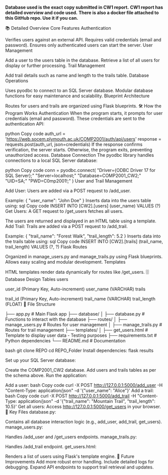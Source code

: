 **Database used is the exact copy submitted in CW1 report.**
**CW1 report has detailed overview and code used.**
**There is also a docker file attached to this GitHub repo. Use it if you can.**

📚 Detailed Overview
Core Features
Authentication

Verifies users against an external API.
Requires valid credentials (email and password).
Ensures only authenticated users can start the server.
User Management

Add a user to the users table in the database.
Retrieve a list of all users for display or further processing.
Trail Management

Add trail details such as name and length to the trails table.
Database Operations

Uses pyodbc to connect to an SQL Server database.
Modular database functions for easy maintenance and scalability.
Blueprint Architecture

Routes for users and trails are organized using Flask blueprints.
🛠 How the Program Works
Authentication
When the program starts, it prompts for user credentials (email and password).
These credentials are sent to the authentication API:

python
Copy code
auth_url = 'https://web.socem.plymouth.ac.uk/COMP2001/auth/api/users'
response = requests.post(auth_url, json=credentials)
If the response confirms verification, the server starts.
Otherwise, the program exits, preventing unauthorized access.
Database Connection
The pyodbc library handles connections to a local SQL Server database:

python
Copy code
conn = pyodbc.connect(
    "Driver={ODBC Driver 17 for SQL Server};"
    "Server=localhost;"
    "Database=COMP2001_CW2;"
    "UID=SA;"
    "PWD=C0mp2001!;"
)
User and Trail Management

Add User: Users are added via a POST request to /add_user.

Example: { "user_name": "John Doe" }
Inserts data into the users table using:
sql
Copy code
INSERT INTO [CW2].[users] (user_name) VALUES (?)
Get Users: A GET request to /get_users fetches all users.

The users are returned and displayed in an HTML table using a template.
Add Trail: Trails are added via a POST request to /add_trail.

Example: { "trail_name": "Forest Walk", "trail_length": 5.2 }
Inserts data into the trails table using:
sql
Copy code
INSERT INTO [CW2].[trails] (trail_name, trail_length) VALUES (?, ?)
Flask Routes

Organized in manage_users.py and manage_trails.py using Flask blueprints.
Allows easy scaling and modular development.
Templates

HTML templates render data dynamically for routes like /get_users.
🗄 Database Design
Tables
users

user_id (Primary Key, Auto-increment)
user_name (VARCHAR)
trails

trail_id (Primary Key, Auto-increment)
trail_name (VARCHAR)
trail_length (FLOAT)
📂 File Structure

├── app.py                    # Main Flask app
├── database/
│   ├── database.py           # Functions to interact with the database
├── routes/
│   ├── manage_users.py       # Routes for user management
│   ├── manage_trails.py      # Routes for trail management
├── templates/
│   ├── get_users.html        # Template to display user data - Testing purposes
├── requirements.txt          # Python dependencies
└── README.md                 # Documentation


bash
git clone REPO
cd REPO_Folder
Install dependencies:
  flask
  results

Set up your SQL Server database:

Create the COMP2001_CW2 database.
Add users and trails tables as per the schema above.
Run the application:

Add a user:
bash
Copy code
curl -X POST http://127.0.0.1:5000/add_user -H "Content-Type: application/json" -d '{"user_name": "Alice"}'
Add a trail:
bash
Copy code
curl -X POST http://127.0.0.1:5000/add_trail -H "Content-Type: application/json" -d '{"trail_name": "Mountain Trail", "trail_length": 10.5}'
Get all users: Access http://127.0.0.1:5000/get_users in your browser.
🔑 Key Files
database.py:

Contains all database interaction logic (e.g., add_user, add_trail, get_users).
manage_users.py:

Handles /add_user and /get_users endpoints.
manage_trails.py:

Handles /add_trail endpoint.
get_users.html:

Renders a list of users using Flask's template engine.
📝 Future Improvements
Add more robust error handling.
Include detailed logs for debugging.
Expand API endpoints to support trail retrieval and updates.
